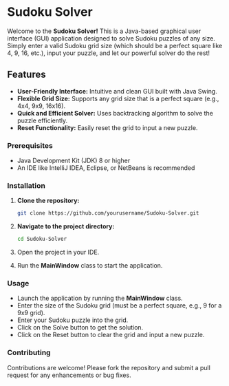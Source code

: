 # Sudoku Solver

Welcome to the **Sudoku Solver!** This is a Java-based graphical user interface (GUI) application designed to solve Sudoku puzzles of any size. Simply enter a valid Sudoku grid size (which should be a perfect square like 4, 9, 16, etc.), input your puzzle, and let our powerful solver do the rest!

## Features

- **User-Friendly Interface:** Intuitive and clean GUI built with Java Swing.
- **Flexible Grid Size:** Supports any grid size that is a perfect square (e.g., 4x4, 9x9, 16x16).
- **Quick and Efficient Solver:** Uses backtracking algorithm to solve the puzzle efficiently.
- **Reset Functionality:** Easily reset the grid to input a new puzzle.

### Prerequisites

- Java Development Kit (JDK) 8 or higher
- An IDE like IntelliJ IDEA, Eclipse, or NetBeans is recommended

### Installation

1. **Clone the repository:**
   ```sh
   git clone https://github.com/yourusername/Sudoku-Solver.git
   ```

2. **Navigate to the project directory:**
    ```sh
    cd Sudoku-Solver
    ```

3. Open the project in your IDE.

4. Run the **MainWindow** class to start the application.

### Usage

- Launch the application by running the **MainWindow** class.
- Enter the size of the Sudoku grid (must be a perfect square, e.g., 9 for a 9x9 grid).
- Enter your Sudoku puzzle into the grid.
- Click on the Solve button to get the solution.
- Click on the Reset button to clear the grid and input a new puzzle.

### Contributing
Contributions are welcome! Please fork the repository and submit a pull request for any enhancements or bug fixes.